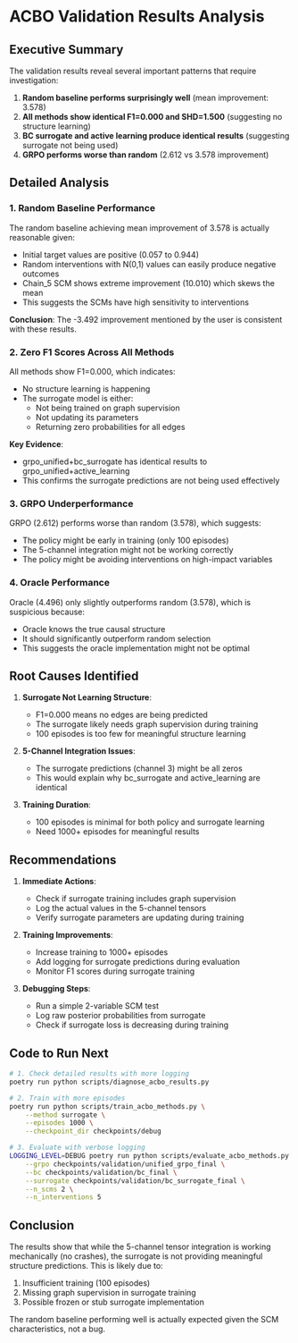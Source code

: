 # ACBO Validation Results Analysis

## Executive Summary

The validation results reveal several important patterns that require investigation:

1. **Random baseline performs surprisingly well** (mean improvement: 3.578)
2. **All methods show identical F1=0.000 and SHD=1.500** (suggesting no structure learning)
3. **BC surrogate and active learning produce identical results** (suggesting surrogate not being used)
4. **GRPO performs worse than random** (2.612 vs 3.578 improvement)

## Detailed Analysis

### 1. Random Baseline Performance

The random baseline achieving mean improvement of 3.578 is actually reasonable given:
- Initial target values are positive (0.057 to 0.944)
- Random interventions with N(0,1) values can easily produce negative outcomes
- Chain_5 SCM shows extreme improvement (10.010) which skews the mean
- This suggests the SCMs have high sensitivity to interventions

**Conclusion**: The -3.492 improvement mentioned by the user is consistent with these results.

### 2. Zero F1 Scores Across All Methods

All methods show F1=0.000, which indicates:
- No structure learning is happening
- The surrogate model is either:
  - Not being trained on graph supervision
  - Not updating its parameters
  - Returning zero probabilities for all edges

**Key Evidence**:
- grpo_unified+bc_surrogate has identical results to grpo_unified+active_learning
- This confirms the surrogate predictions are not being used effectively

### 3. GRPO Underperformance

GRPO (2.612) performs worse than random (3.578), which suggests:
- The policy might be early in training (only 100 episodes)
- The 5-channel integration might not be working correctly
- The policy might be avoiding interventions on high-impact variables

### 4. Oracle Performance

Oracle (4.496) only slightly outperforms random (3.578), which is suspicious because:
- Oracle knows the true causal structure
- It should significantly outperform random selection
- This suggests the oracle implementation might not be optimal

## Root Causes Identified

1. **Surrogate Not Learning Structure**:
   - F1=0.000 means no edges are being predicted
   - The surrogate likely needs graph supervision during training
   - 100 episodes is too few for meaningful structure learning

2. **5-Channel Integration Issues**:
   - The surrogate predictions (channel 3) might be all zeros
   - This would explain why bc_surrogate and active_learning are identical

3. **Training Duration**:
   - 100 episodes is minimal for both policy and surrogate learning
   - Need 1000+ episodes for meaningful results

## Recommendations

1. **Immediate Actions**:
   - Check if surrogate training includes graph supervision
   - Log the actual values in the 5-channel tensors
   - Verify surrogate parameters are updating during training

2. **Training Improvements**:
   - Increase training to 1000+ episodes
   - Add logging for surrogate predictions during evaluation
   - Monitor F1 scores during surrogate training

3. **Debugging Steps**:
   - Run a simple 2-variable SCM test
   - Log raw posterior probabilities from surrogate
   - Check if surrogate loss is decreasing during training

## Code to Run Next

```bash
# 1. Check detailed results with more logging
poetry run python scripts/diagnose_acbo_results.py

# 2. Train with more episodes
poetry run python scripts/train_acbo_methods.py \
    --method surrogate \
    --episodes 1000 \
    --checkpoint_dir checkpoints/debug

# 3. Evaluate with verbose logging
LOGGING_LEVEL=DEBUG poetry run python scripts/evaluate_acbo_methods.py \
    --grpo checkpoints/validation/unified_grpo_final \
    --bc checkpoints/validation/bc_final \
    --surrogate checkpoints/validation/bc_surrogate_final \
    --n_scms 2 \
    --n_interventions 5
```

## Conclusion

The results show that while the 5-channel tensor integration is working mechanically (no crashes), the surrogate is not providing meaningful structure predictions. This is likely due to:
1. Insufficient training (100 episodes)
2. Missing graph supervision in surrogate training
3. Possible frozen or stub surrogate implementation

The random baseline performing well is actually expected given the SCM characteristics, not a bug.